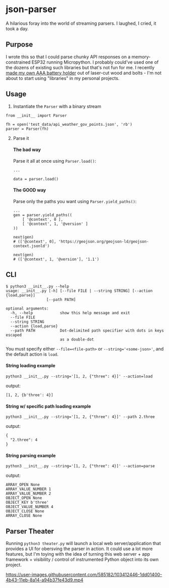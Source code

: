 # json-parser

A hilarious foray into the world of streaming parsers. I laughed, I cried, it took a day.

## Purpose

I wrote this so that I could parse chunky API responses on a memory-constrained ESP32 running Micropython.
I probably could've used one of the dozens of existing such libraries but that's not fun for me.
I recently [made my own AAA battery holder](https://photos.google.com/share/AF1QipPe44ojFa2bh5PcLL6LHTBP4V0Hmqc8Uv1vhxuDJGkwDnw3l-dGW8qsa5TYxH21OA/photo/AF1QipPfLvxKoX4zsl0mPSUMkvUw3w62IRvFTAYPhoad?key=VFY0OE95SjBJRjdBRUxrTFlmWmtvVGp4bHNtb0hR) out of laser-cut wood and bolts - I'm not about to start using "libraries" in my personal projects.

## Usage

1. Instantiate the `Parser` with a binary stream

```
from __init__ import Parser

fh = open('test_data/api_weather_gov_points.json', 'rb')
parser = Parser(fh)
```

2. Parse it

    #### The bad way

    Parse it all at once using `Parser.load()`:
    ```
    ...

    data = parser.load()
    ```

    #### The **GOOD** way

    Parse only the paths you want using `Parser.yield_paths()`:

    ```
    ...
    gen = parser.yield_paths((
        [ '@context', 0 ],
        [ '@context', 1, '@version' ]
    ))

    next(gen)
    # (['@context', 0], 'https://geojson.org/geojson-ld/geojson-context.jsonld')

    next(gen)
    # (['@context', 1, '@version'], '1.1')
    ```

## CLI

```
$ python3 __init__.py --help
usage: __init__.py [-h] [--file FILE | --string STRING] [--action {load,parse}]
                  [--path PATH]

optional arguments:
  -h, --help            show this help message and exit
  --file FILE
  --string STRING
  --action {load,parse}
  --path PATH           Dot-delimited path specifier with dots in keys escaped
                        as a double-dot
```

You must specify either `--file=<file-path>` or `--string='<some-json>'`, and the default action is `load`.

#### String loading example

```
python3 __init__.py --string='[1, 2, {"three": 4}]' --action=load
```
output:
```
[1, 2, {b'three': 4}]
```

#### String w/ specific path loading example

```
python3 __init__.py --string='[1, 2, {"three": 4}]' --path 2.three
```
output:
```
{
  "2.three": 4
}
```

#### String parsing example
```
python3 __init__.py --string='[1, 2, {"three": 4}]' --action=parse
```
output:
```
ARRAY_OPEN None
ARRAY_VALUE_NUMBER 1
ARRAY_VALUE_NUMBER 2
OBJECT_OPEN None
OBJECT_KEY b'three'
OBJECT_VALUE_NUMBER 4
OBJECT_CLOSE None
ARRAY_CLOSE None
```

## Parser Theater

Running `python3 theater.py` will launch a local web server/application that provides a UI for obersving the parser in action. It could use a lot more features, but I'm toying with the idea of turning this web server + app framework + visibility / control of instrumented Python object into its own project.


https://user-images.githubusercontent.com/585182/103412446-1dd01400-4b43-11eb-8a14-a94b37fe43d9.mp4
